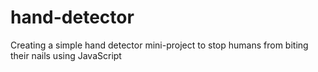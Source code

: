 # hand-detector
Creating a simple hand detector mini-project to stop humans from biting their nails using JavaScript
